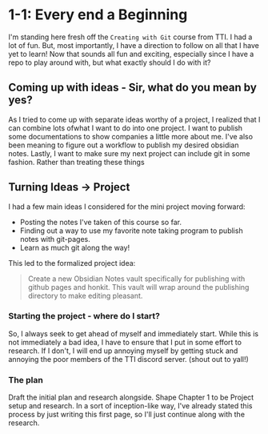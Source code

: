 # 1-1: Every end a Beginning

I'm standing here fresh off the `Creating with Git` course from TTI. I had a lot of fun. But, most importantly, I have a direction to follow on all that I have yet to learn! Now that sounds all fun and exciting, especially since I have a repo to play around with, but what exactly should I do with it?

## Coming up with ideas - Sir, what do you mean by yes?

As I tried to come up with separate ideas worthy of a project, I realized that I can combine lots ofwhat I want to do into one project. I want to publish some documentations to show companies a little more about me. I've also been meaning to figure out a workflow to publish my desired obsidian notes. Lastly, I want to make sure my next project can include git in some fashion. Rather than treating these things 


## Turning Ideas -> Project

I had a few main ideas I considered for the mini project moving forward:

* Posting the notes I've taken of this course so far.
* Finding out a way to use my favorite note taking program to publish notes with git-pages.
* Learn as much git along the way!

This led to the formalized project idea:

> Create a new Obsidian Notes vault specifically for publishing with github pages and honkit. This vault will wrap around the publishing directory to make editing pleasant.

### Starting the project - where do I start?

So, I always seek to get ahead of myself and immediately start. While this is not immediately a bad idea, I have to ensure that I put in some effort to research. If I don't, I will end up annoying myself by getting stuck and annoying the poor members of the TTI discord server. (shout out to yall!)

### The plan

Draft the initial plan and research alongside. Shape Chapter 1 to be Project setup and research. In a sort of inception-like way, I've already stated this process by just writing this first page, so I'll just continue along with the research.
